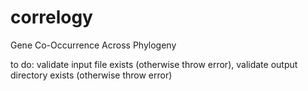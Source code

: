 # correlogy
Gene Co-Occurrence Across Phylogeny 

to do: validate input file exists (otherwise throw error), validate output directory exists (otherwise throw error)
